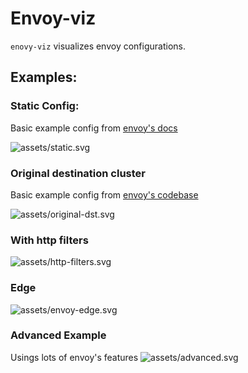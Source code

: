 # Envoy-viz

`enovy-viz` visualizes envoy configurations.

## Examples:

### Static Config:

Basic example config from [envoy's docs](https://www.envoyproxy.io/docs/envoy/latest/configuration/overview/examples#static)

![assets/static.svg](assets/static.svg)


### Original destination cluster
Basic example config from [envoy's codebase](https://github.com/envoyproxy/envoy/tree/main/configs/original-dst-cluster)

![assets/original-dst.svg](assets/original-dst.svg)

### With http filters
![assets/http-filters.svg](assets/http-filters.svg)

### Edge
![assets/envoy-edge.svg](assets/envoy-edge.svg)

### Advanced Example
Usings lots of envoy's features
![assets/advanced.svg](assets/advanced.svg)
